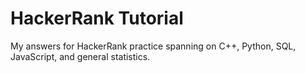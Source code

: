 # HackerRank Tutorial

My answers for HackerRank practice spanning on C++, Python, SQL, JavaScript, and general statistics.
